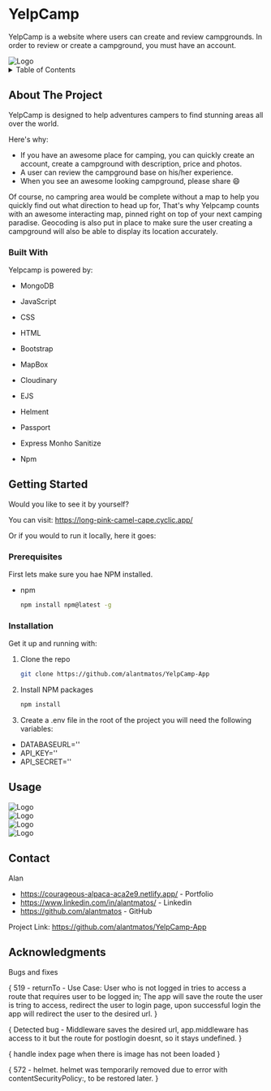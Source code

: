 # YelpCamp
YelpCamp is a website where users can create and review campgrounds. In order to review or create a campground, you must have an account.

<div>
<img src="https://res.cloudinary.com/dlnhzrsfv/image/upload/v1674085205/yelpcamp-docs/Screenshot_2023-01-18_132757_zuqpnr.png" alt="Logo" >
</div>


<!-- TABLE OF CONTENTS -->
<details>
  <summary>Table of Contents</summary>
  <ol>
    <li>
      <a href="#about-the-project">About The Project</a>
      <ul>
        <li><a href="#built-with">Built With</a></li>
      </ul>
    </li>
    <li>
      <a href="#getting-started">Getting Started</a>
      <ul>
        <li><a href="#prerequisites">Prerequisites</a></li>
        <li><a href="#installation">Installation</a></li>
      </ul>
    </li>
    <li><a href="#usage">Usage</a></li>
    <li><a href="#contact">Contact</a></li>
    <li><a href="#acknowledgments">Acknowledgments</a></li>
  </ol>
</details>



<!-- ABOUT THE PROJECT -->
## About The Project



YelpCamp is designed to help adventures campers to find stunning areas all over the world.

Here's why:
* If you have an awesome place for camping, you can quickly create an account, create a campground with description, price and photos.
* A user can review the campground base on his/her experience.
* When you see an awesome looking campground, please share  :smile:

Of course, no campring area would be complete without a map to help you quickly find out what direction to head up for, That's why Yelpcamp counts
with an awesome interacting map, pinned right on top of your next camping paradise. Geocoding is also put in place to make sure the user creating a campground
will also be able to display its location accurately. 





### Built With

Yelpcamp is powered by: 


* MongoDB
* JavaScript
* CSS
* HTML
* Bootstrap
* MapBox
* Cloudinary
* EJS


* Helment
* Passport
* Express Monho Sanitize
* Npm





<!-- GETTING STARTED -->
## Getting Started

Would you like to see it by yourself?

You can visit: https://long-pink-camel-cape.cyclic.app/

Or if you would to run it locally, here it goes:

### Prerequisites

First lets make sure you hae NPM installed.
* npm
  ```sh
  npm install npm@latest -g
  ```

### Installation

Get it up and running with:

1. Clone the repo
   ```sh
   git clone https://github.com/alantmatos/YelpCamp-App
   ```
2. Install NPM packages
   ```sh
   npm install
   ```
3. Create a .env file in the root of the project you will need the following variables:

- DATABASEURL='<url>'
- API_KEY=''<key>
- API_SECRET='<secret>'




<!-- USAGE EXAMPLES -->
## Usage


<div>
<img src="https://res.cloudinary.com/dlnhzrsfv/image/upload/v1674085204/yelpcamp-docs/Screenshot_2023-01-18_133121_hlaqbe.png" alt="Logo" >
</div>
<div>
<img src="https://res.cloudinary.com/dlnhzrsfv/image/upload/v1674085204/yelpcamp-docs/Screenshot_2023-01-18_132901_fyfb7x.png" alt="Logo" >
</div>
<div>
<img src="https://res.cloudinary.com/dlnhzrsfv/image/upload/v1674085204/yelpcamp-docs/Screenshot_2023-01-18_133333_hfwq3n.png" alt="Logo" >
</div>
<div>
<img src="https://res.cloudinary.com/dlnhzrsfv/image/upload/v1674085204/yelpcamp-docs/Screenshot_2023-01-18_133247_rxar9z.png" alt="Logo" >
</div>





<!-- CONTACT -->
## Contact

Alan 
* https://courageous-alpaca-aca2e9.netlify.app/ - Portfolio
* https://www.linkedin.com/in/alantmatos/ -  Linkedin
* https://github.com/alantmatos - GitHub

Project Link: https://github.com/alantmatos/YelpCamp-App




<!-- ACKNOWLEDGMENTS -->
## Acknowledgments

Bugs and fixes 

{
519 - returnTo - Use Case: User who is not logged in tries to access a route that requires user to be logged in; The app will save the route the user is tring to access, redirect the user to login page, upon successful login the app will redirect the user to the desired url.
}

{
Detected bug - Middleware saves the desired url, app.middleware has access to it but the route for postlogin doesnt, so it stays undefined.
}

{
handle index page when there is image has not been loaded
}

{
572 - helmet. helmet was temporarily removed due to error with contentSecurityPolicy:, to be restored later.
}




